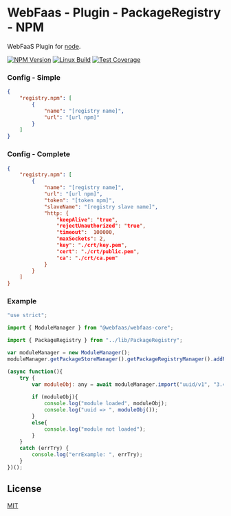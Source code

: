 # WebFaas - Plugin - PackageRegistry - NPM

WebFaaS Plugin for [node](http://nodejs.org).

[![NPM Version][npm-image]][npm-url]
[![Linux Build][travis-image]][travis-url]
[![Test Coverage][coveralls-image]][coveralls-url]

### Config - Simple
```json
{
    "registry.npm": [
        {
            "name": "[registry name]",
            "url": "[url npm]"
        }
    ]
}
```

### Config - Complete
```json
{
    "registry.npm": [
        {
            "name": "[registry name]",
            "url": "[url npm]",
            "token": "[token npm]",
            "slaveName": "[registry slave name]",
            "http: {
                "keepAlive": "true",
                "rejectUnauthorized": "true",
                "timeout":  100000,
                "maxSockets": 2,
                "key": "./crt/key.pem",
                "cert": "./crt/public.pem",
                "ca": "./crt/ca.pem"
            }
        }
    ]
}
```

### Example
```javascript
"use strict";

import { ModuleManager } from "@webfaas/webfaas-core";

import { PackageRegistry } from "../lib/PackageRegistry";

var moduleManager = new ModuleManager();
moduleManager.getPackageStoreManager().getPackageRegistryManager().addRegistry("npm", "", new PackageRegistry());

(async function(){
    try {
        var moduleObj: any = await moduleManager.import("uuid/v1", "3.4.0", undefined, "npm");
        
        if (moduleObj){
            console.log("module loaded", moduleObj);
            console.log("uuid => ", moduleObj());
        }
        else{
            console.log("module not loaded");
        }
    }
    catch (errTry) {
        console.log("errExample: ", errTry);
    }
})();
```

## License

[MIT](LICENSE)

[npm-image]: https://img.shields.io/npm/v/@webfaas/webfaas-plugin-packageregistry-npm.svg
[npm-url]: https://npmjs.org/package/@webfaas/webfaas-plugin-packageregistry-npm

[travis-image]: https://img.shields.io/travis/webfaas/webfaas-plugin-packageregistry-npm/master.svg?label=linux
[travis-url]: https://travis-ci.org/webfaas/webfaas-plugin-packageregistry-npm

[coveralls-image]: https://img.shields.io/coveralls/github/webfaas/webfaas-plugin-packageregistry-npm/master.svg
[coveralls-url]: https://coveralls.io/github/webfaas/webfaas-plugin-packageregistry-npm?branch=master
